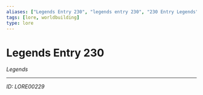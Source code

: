 ```yaml
---
aliases: ["Legends Entry 230", "legends entry 230", "230 Entry Legends"]
tags: [lore, worldbuilding]
type: lore
---
```


# Legends Entry 230

*Legends*

---
*ID: LORE00229*
